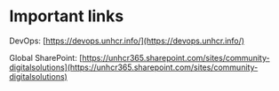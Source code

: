 # Important links

DevOps: [https://devops.unhcr.info/](https://devops.unhcr.info/)

Global SharePoint: [https://unhcr365.sharepoint.com/sites/community-digitalsolutions](https://unhcr365.sharepoint.com/sites/community-digitalsolutions)
